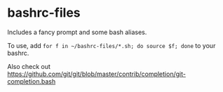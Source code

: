 bashrc-files
============

Includes a fancy prompt and some bash aliases.

To use, add `for f in ~/bashrc-files/*.sh; do source $f; done` to your bashrc.

Also check out https://github.com/git/git/blob/master/contrib/completion/git-completion.bash
